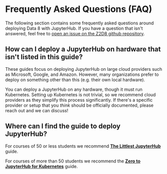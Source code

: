 # Frequently Asked Questions (FAQ)

The following section contains some frequently asked questions around deploying
Data 8 with JupyterHub. If you have a question that isn't answered, feel free
to [open an issue on the Z2D8 github repository](https://github.com/ucbds-infra/ds-course-infra-guide/issues).

## How can I deploy a JupyterHub on hardware that isn't listed in this guide?

These guides focus on deploying JupyterHub on large cloud providers such as
Microsoft, Google, and Amazon. However, many organizations prefer to deploy on
something other than this (e.g. their own local hardware).

You can deploy a JupyterHub on any hardware, though it must run Kubernetes.
Setting up Kubernetes is not trivial, so we recommend cloud providers
as they simplify this process significantly. If there's a specific provider
or setup that you *think* should be officially documented, please reach out and we can discuss!

## Where can I find the guide to deploy JupyterHub?

For courses of 50 or less students we recommend
[**The Littlest JupyterHub**](https://the-littlest-jupyterhub.readthedocs.io/en/latest/) guide.

For courses of more than 50 students we recommend the
[**Zero to JupyterHub for Kubernetes**](https://zero-to-jupyterhub.readthedocs.io/en/latest/) guide.
